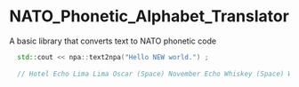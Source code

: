 # NATO_Phonetic_Alphabet_Translator
A basic library that converts text to NATO phonetic code 


```cpp
  std::cout << npa::text2npa("Hello NEW world.") ;   
  
  // Hotel Echo Lima Lima Oscar (Space) November Echo Whiskey (Space) Whiskey Oscar Romeo Lima Delta Stop
 
```
